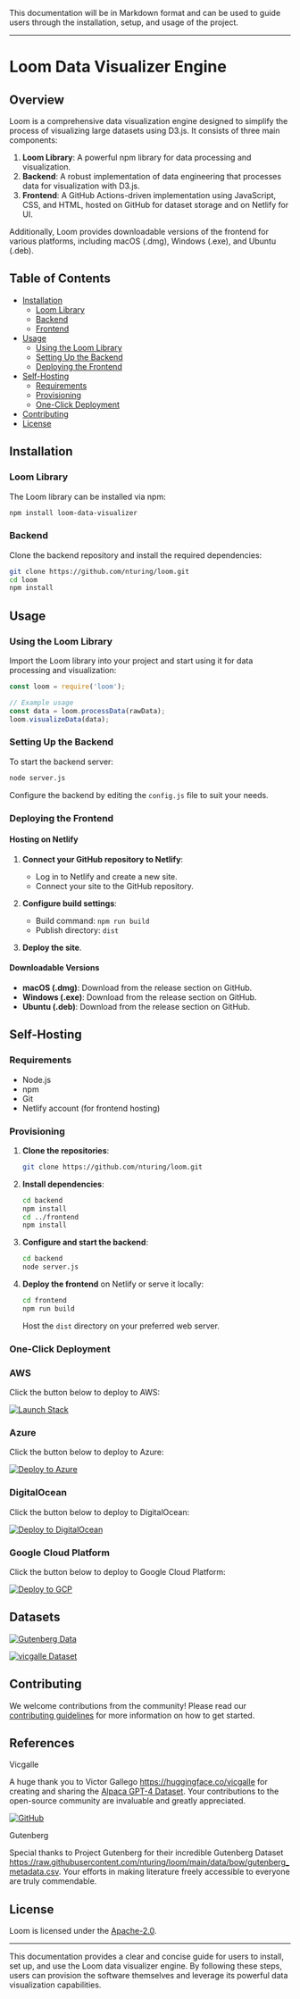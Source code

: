 This documentation will be in Markdown format and can be used to guide users through the installation, setup, and usage of the project.

---

# Loom Data Visualizer Engine

## Overview

Loom is a comprehensive data visualization engine designed to simplify the process of visualizing large datasets using D3.js. It consists of three main components:

1. **Loom Library**: A powerful npm library for data processing and visualization.
2. **Backend**: A robust implementation of data engineering that processes data for visualization with D3.js.
3. **Frontend**: A GitHub Actions-driven implementation using JavaScript, CSS, and HTML, hosted on GitHub for dataset storage and on Netlify for UI.

Additionally, Loom provides downloadable versions of the frontend for various platforms, including macOS (.dmg), Windows (.exe), and Ubuntu (.deb).

## Table of Contents

- [Installation](#installation)
  - [Loom Library](#loom-library)
  - [Backend](#backend)
  - [Frontend](#frontend)
- [Usage](#usage)
  - [Using the Loom Library](#using-the-loom-library)
  - [Setting Up the Backend](#setting-up-the-backend)
  - [Deploying the Frontend](#deploying-the-frontend)
- [Self-Hosting](#self-hosting)
  - [Requirements](#requirements)
  - [Provisioning](#provisioning)
  - [One-Click Deployment](#oneclickdeployment)
- [Contributing](#contributing)
- [License](#license)

## Installation

### Loom Library

The Loom library can be installed via npm:

```bash
npm install loom-data-visualizer
```

### Backend

Clone the backend repository and install the required dependencies:

```bash
git clone https://github.com/nturing/loom.git
cd loom
npm install
```


## Usage

### Using the Loom Library

Import the Loom library into your project and start using it for data processing and visualization:

```javascript
const loom = require('loom');

// Example usage
const data = loom.processData(rawData);
loom.visualizeData(data);
```

### Setting Up the Backend

To start the backend server:

```bash
node server.js
```

Configure the backend by editing the `config.js` file to suit your needs.

### Deploying the Frontend

#### Hosting on Netlify

1. **Connect your GitHub repository to Netlify**:
   - Log in to Netlify and create a new site.
   - Connect your site to the GitHub repository.

2. **Configure build settings**:
   - Build command: `npm run build`
   - Publish directory: `dist`

3. **Deploy the site**.

#### Downloadable Versions

- **macOS (.dmg)**: Download from the release section on GitHub.
- **Windows (.exe)**: Download from the release section on GitHub.
- **Ubuntu (.deb)**: Download from the release section on GitHub.

## Self-Hosting

### Requirements

- Node.js
- npm
- Git
- Netlify account (for frontend hosting)

### Provisioning

1. **Clone the repositories**:

    ```bash
    git clone https://github.com/nturing/loom.git
    ```

2. **Install dependencies**:

    ```bash
    cd backend
    npm install
    cd ../frontend
    npm install
    ```

3. **Configure and start the backend**:

    ```bash
    cd backend
    node server.js
    ```

4. **Deploy the frontend** on Netlify or serve it locally:

    ```bash
    cd frontend
    npm run build
    ```

    Host the `dist` directory on your preferred web server.

### One-Click Deployment

### AWS

Click the button below to deploy to AWS:

[![Launch Stack](https://s3.amazonaws.com/cloudformation-examples/cloudformation-launch-stack.png)](https://console.aws.amazon.com/cloudformation/home?#/stacks/new?stackName=MyNodeAppStack&templateURL=https://my-bucket.s3.amazonaws.com/cloudformation-template.yaml)


### Azure

Click the button below to deploy to Azure:

[![Deploy to Azure](https://aka.ms/deploytoazurebutton)](https://portal.azure.com/#create/Microsoft.Template/uri/https://raw.githubusercontent.com/nturing/loom/main/azuredeploy.json)


### DigitalOcean

Click the button below to deploy to DigitalOcean:

[![Deploy to DigitalOcean](https://www.deploytodo.com/do-btn-blue-ghost.svg)](https://cloud.digitalocean.com/droplets/new?size=s-1vcpu-1gb&image=ubuntu-20-04-x64&region=nyc3&user_data=https://raw.githubusercontent.com/nturing/loom/main/do-deploy.sh)


### Google Cloud Platform

Click the button below to deploy to Google Cloud Platform:

[![Deploy to GCP](https://storage.googleapis.com/cloudrun/button.svg)](https://console.cloud.google.com/dm/new?template=https://storage.googleapis.com/my-bucket/deployment-manager-template.yaml)


## Datasets

[![Gutenberg Data](https://img.shields.io/badge/Gutenberg-Data-lightgreen)](https://raw.githubusercontent.com/nturing/loom/main/data/bow/gutenberg_metadata.csv)


[![vicgalle Dataset](https://img.shields.io/badge/vicgalle-alpacagpt4/Dataset-lightgreen)](https://huggingface.co/datasets/vicgalle/alpaca-gpt4/embed/viewer/default/train)


## Contributing

We welcome contributions from the community! Please read our [contributing guidelines](CONTRIBUTING.md) for more information on how to get started.

## References

Vicgalle

A huge thank you to Victor Gallego https://huggingface.co/vicgalle for creating and sharing the [Alpaca GPT-4 Dataset](https://huggingface.co/datasets/vicgalle/alpaca-gpt4). Your contributions to the open-source community are invaluable and greatly appreciated.

[![GitHub](https://img.shields.io/badge/GitHub-vicgalle-blue)](https://github.com/vicgalle)



Gutenberg

Special thanks to Project Gutenberg for their incredible Gutenberg Dataset https://raw.githubusercontent.com/nturing/loom/main/data/bow/gutenberg_metadata.csv. Your efforts in making literature freely accessible to everyone are truly commendable.


## License

Loom is licensed under the [Apache-2.0](LICENSE).

---

This documentation provides a clear and concise guide for users to install, set up, and use the Loom data visualizer engine. By following these steps, users can provision the software themselves and leverage its powerful data visualization capabilities.